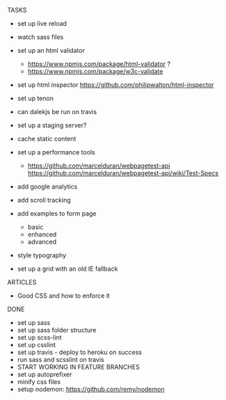 TASKS

- set up live reload
- watch sass files



- set up an html validator
    - https://www.npmjs.com/package/html-validator ?
    - https://www.npmjs.com/package/w3c-validate
- set up html inspector
    https://github.com/philipwalton/html-inspector
- set up tenon
- can dalekjs be run on travis
- set up a staging server?

- cache static content

- set up a performance tools
    - https://github.com/marcelduran/webpagetest-api
        https://github.com/marcelduran/webpagetest-api/wiki/Test-Specs

- add google analytics
- add scroll tracking
- add examples to form page
    - basic
    - enhanced
    - advanced
- style typography
- set up a grid with an old IE fallback

ARTICLES
- Good CSS and how to enforce it


DONE
- set up sass
- set up sass folder structure
- set up scss-lint
- set up csslint
- set up travis - deploy to heroku on success
- run sass and scsslint on travis
- START WORKING IN FEATURE BRANCHES
- set up autoprefixer
- minify css files
- setup nodemon: https://github.com/remy/nodemon